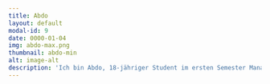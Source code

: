 ```yaml
---
title: Abdo
layout: default
modal-id: 9
date: 0000-01-04
img: abdo-max.png
thumbnail: abdo-min
alt: image-alt
description: 'Ich bin Abdo, 18-jähriger Student im ersten Semester Management and Technology an der TUM. Ich bin in Ägypten geboren und aufgewachsen, aber bin in Deutschland seit 2015. Es gibt sooo viele Gründe warum ich townbee beigetreten bin, z.b. dass ich und die Flüchtlinge eine ähnliche Geschichte sowie Sprache teilen usw... aber der wichtigste Grund ist, dass ich glaube, wenn man jemand anderem hilft, dann wird dir auch geholfen wenn, du es brauchst.'
---
```

